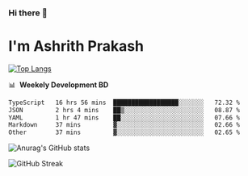 ### Hi there 👋
# I'm Ashrith Prakash

[![Top Langs](https://github-readme-stats.vercel.app/api/top-langs/?username=xxcheckmatexx&count_private=true&include_all_commits=true&show_icons=true&line_height=20&title_color=FFFFFF&icon_color=FFFFFF&text_color=FFFFFF&bg_color=0D1117&langs_count=8)](https://github.com/anuraghazra/github-readme-stats)

📊 &nbsp;**Weekely Development BD**

<!--START_SECTION:waka-->

```txt
TypeScript   16 hrs 56 mins  ██████████████████░░░░░░░   72.32 %
JSON         2 hrs 4 mins    ██▒░░░░░░░░░░░░░░░░░░░░░░   08.87 %
YAML         1 hr 47 mins    ██░░░░░░░░░░░░░░░░░░░░░░░   07.66 %
Markdown     37 mins         ▓░░░░░░░░░░░░░░░░░░░░░░░░   02.66 %
Other        37 mins         ▓░░░░░░░░░░░░░░░░░░░░░░░░   02.65 %
```

<!--END_SECTION:waka-->

![Anurag's GitHub stats](https://github-readme-stats.vercel.app/api?username=xxcheckmatexx&count_private=true&show_icons=true&theme=merko)  

![GitHub Streak](http://github-readme-streak-stats.herokuapp.com?user=xxcheckmatexx&theme=merko&hide_border=true&date_format=M%20j%5B%2C%20Y%5D&fire=DD0E0B)
<br/>
